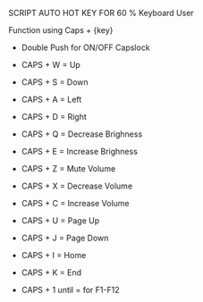 SCRIPT AUTO HOT KEY FOR 60 % Keyboard User

Function using Caps + {key}

- Double Push for ON/OFF Capslock

- CAPS + W = Up
- CAPS + S = Down
- CAPS + A = Left
- CAPS + D = Right

- CAPS + Q = Decrease Brighness
- CAPS + E = Increase Brighness

- CAPS + Z = Mute Volume
- CAPS + X = Decrease Volume
- CAPS + C = Increase Volume

- CAPS + U = Page Up
- CAPS + J = Page Down
- CAPS + I = Home
- CAPS + K = End

- CAPS + 1 until = for F1-F12
